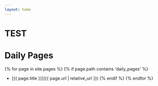 ```yaml
---
layout: home
---
```


# TEST

# Daily Pages

{% for page in site.pages %}
{% if page.path contains 'daily_pages' %}
- [{{ page.title }}]({{ page.url | relative_url }})
{% endif %}
{% endfor %}